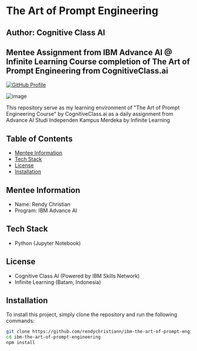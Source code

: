 # The Art of Prompt Engineering
## Author: Cognitive Class AI
## Mentee Assignment from IBM Advance AI @ Infinite Learning Course completion of The Art of Prompt Engineering from CognitiveClass.ai

[![GitHub Profile](https://img.shields.io/badge/GitHub-Profile-green)](https://github.com/rendychristiann)

![image](https://github.com/rendychristiann/ibm-the-art-of-prompt-engineering/assets/78911479/30e438bb-1376-4824-8859-e2dd5b752a60)

This repository serve as my learning environment of "The Art of Prompt Engineering Course" by CognitiveClass.ai as a daily assignment from Advance AI Studi Independen Kampus Merdeka by Infinite Learning

## Table of Contents
- [Mentee Information](#Mentee-Information)
- [Tech Stack](#Tech-Stack)
- [License](#license)
- [Installation](#Installation)

## Mentee Information
- Name: Rendy Christian
- Program: IBM Advance AI

## Tech Stack
* Python (Jupyter Notebook)

## License
- Cognitive Class AI (Powered by IBM Skills Network)
- Infinite Learning (Batam, Indonesia)

## Installation
To install this project, simply clone the repository and run the following commands:

```bash
git clone https://github.com/rendychristiann/ibm-the-art-of-prompt-engineering.git
cd ibm-the-art-of-prompt-engineering
npm install
